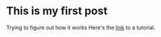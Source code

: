 # This is my first post
Trying to figure out how it works
Here's the [link](https://chadbaldwin.net/2021/03/14/how-to-build-a-sql-blog.html) to a tutorial.
